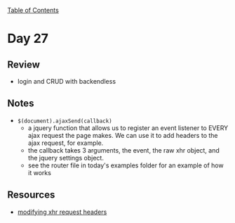 
[Table of Contents](/README.md)

# Day 27

## Review
- login and CRUD with backendless

## Notes
- `$(document).ajaxSend(callback)`
	- a jquery function that allows us to register an event listener to EVERY ajax request the page makes. We can use it to add headers to the ajax request, for example.
	- the callback takes 3 arguments, the event, the raw xhr object, and the jquery settings object.
	- see the router file in today's examples folder for an example of how it works

## Resources
- [modifying xhr request headers](https://developer.mozilla.org/en-US/docs/Web/API/XMLHttpRequest/setRequestHeader)
